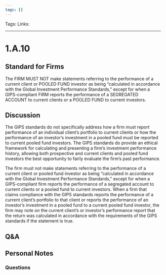 ```yaml
---
tags: []
---
```

Tags:
Links:
___
# 1.A.10
## Standard for Firms
The FIRM MUST NOT make statements referring to the performance of a current client or POOLED FUND investor as being “calculated in accordance with the Global Investment Performance Standards,” except for when a GIPS-compliant FIRM reports the performance of a SEGREGATED ACCOUNT to current clients or a POOLED FUND to current investors.

## Discussion
The GIPS standards do not specifically address how a firm must report performance of an individual client’s portfolio to current clients or how the performance of an investor’s investment in a pooled fund must be reported to current pooled fund investors. The GIPS standards do provide an ethical framework for calculating and presenting a firm’s investment performance history, allowing both prospective and current clients and pooled fund investors the best opportunity to fairly evaluate the firm’s past performance.

The firm must not make statements referring to the performance of a current client or pooled fund investor as being “calculated in accordance with the Global Investment Performance Standards,” except for when a GIPS-compliant firm reports the performance of a segregated account to current clients or a pooled fund to current investors. When a firm that claims compliance with the GIPS standards reports the performance of a current client’s portfolio to that client or reports the performance of an investor’s investment in a pooled fund to a current pooled fund investor, the firm may note on the current client’s or investor’s performance report that the return was calculated in accordance with the requirements of the GIPS standards if the statement is true.
## Q&A

## Personal Notes

### Questions